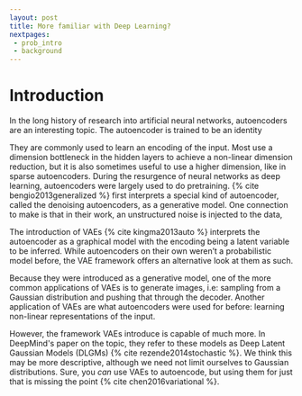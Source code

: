 ```yaml
---
layout: post
title: More familiar with Deep Learning?
nextpages:
 - prob_intro
 - background
---
```


Introduction
============

In the long history of research into artificial neural networks, autoencoders are an interesting topic.
The autoencoder is trained to be an identity 


They are commonly used to learn an encoding of the input. Most use a dimension bottleneck in the hidden layers to achieve a non-linear dimension reduction, but it is also sometimes useful to use a higher dimension, like in sparse autoencoders.
During the resurgence of neural networks as deep learning, autoencoders were largely used to do pretraining.
{% cite bengio2013generalized %} first interprets a special kind of autoencoder, called the denoising autoencoders, as a generative model.
One connection to make is that in their work, an unstructured noise is injected to the data, 

The introduction of VAEs {% cite kingma2013auto %} interprets the autoencoder as a graphical model with the encoding being a latent variable to be inferred.
While autoencoders on their own weren’t a probabilistic model before, the VAE framework offers an alternative look at them as such.

Because they were introduced as a generative model, one of the more common applications of VAEs is to generate images, i.e: sampling from a Gaussian distribution and pushing that through the decoder.
Another application of VAEs are what autoencoders were used for before: learning non-linear representations of the input.

However, the framework VAEs introduce is capable of much more. 
In DeepMind's paper on the topic, they refer to these models as Deep Latent Gaussian Models (DLGMs) {% cite rezende2014stochastic %}.
We think this may be more descriptive, although we need not limit ourselves to Gaussian distributions.
Sure, you _can_ use VAEs to autoencode, but using them for just that is missing the point {% cite chen2016variational %}.

